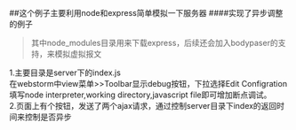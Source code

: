 ##这个例子主要利用node和express简单模拟一下服务器
####实现了异步调整的例子
>其中node_modules目录用来下载express，后续还会加入bodypaser的支持，来模拟虚拟报文  

1.主要目录是server下的index.js  
在webstorm中view菜单>>Toolbar显示debug按钮，下拉选择Edit Configration
填写node interpreter,working directory,javascript file即可增加断点调试。  
2.页面上有个按钮，发送了两个ajax请求，通过控制server目录下index的返回时间来控制是否异步